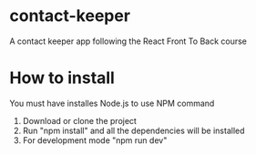 # contact-keeper
A contact keeper app following the React Front To Back course

# How to install
You must have installes Node.js to use NPM command

1. Download or clone the project
2. Run "npm install" and all the dependencies will be installed
3. For development mode "npm run dev"
